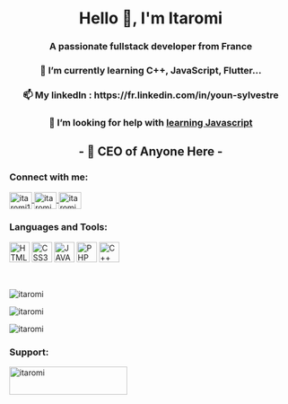 <h1 align="center">Hello 👋, I'm Itaromi</h1>
<h3 align="center">A passionate fullstack developer from France</h3>
<h3 align="center">🌱 I’m currently learning <strong>C++, JavaScript, Flutter...</strong></h3>
<h3 align="center">📫 My linkedln : https://fr.linkedin.com/in/youn-sylvestre</h3>
<h3 align="center">🤝 I’m looking for help with <a href="https://developer.mozilla.org/fr/docs/Web/JavaScript">learning Javascript</a></h3>
<h2 align="center"><strong>- 🎐 CEO of Anyone Here -</strong></h2>

<h3 align="left">Connect with me:</h3>
<p align="left">
    <a href="https://twitter.com/itaromi1" target="_blank">
        <img align="center"
            src="https://raw.githubusercontent.com/rahuldkjain/github-profile-readme-generator/master/src/images/icons/Social/twitter.svg"
            alt="itaromi1" height="30" width="40" />
    </a>
    <a href="https://www.youtube.com/c/itaromi" target="_blank">
        <img align="center"
            src="https://raw.githubusercontent.com/rahuldkjain/github-profile-readme-generator/master/src/images/icons/Social/youtube.svg"
            alt="itaromi" height="30" width="40" />
    </a>
    <a href="https://www.twitch.tv/itaromi" target="_blank">
        <img align="center"
            src="https://raw.githubusercontent.com/rahuldkjain/github-profile-readme-generator/master/src/images/icons/Social/twitch.svg"
            alt="itaromi" height="30" width="40" />
    </a>
</p>

<h3 align="left">Languages and Tools:</h3>
<p align="left">
    <a href="[https://developer.mozilla.org/en-US/docs/Web/JavaScript](https://developer.mozilla.org/fr/docs/Glossary/HTML5)"
        target="_blank" rel="noreferrer"><img
            src="https://raw.githubusercontent.com/danielcranney/readme-generator/main/public/icons/skills/html5-colored.svg"
            width="36" height="36" alt="HTML5" /></a>
    <a href="https://developer.mozilla.org/en-US/docs/Glossary/HTML5" target="_blank" rel="noreferrer"><img
            src="https://raw.githubusercontent.com/danielcranney/readme-generator/main/public/icons/skills/css3-colored.svg"
            width="36" height="36" alt="CSS3" /></a>
    <a href="https://www.w3.org/TR/CSS/#css" target="_blank" rel="noreferrer"><img
            src="https://raw.githubusercontent.com/danielcranney/readme-generator/main/public/icons/skills/javascript-colored.svg"
            width="36" height="36" alt="JAVASCRIPT" /></a>
    <a href="https://developer.mozilla.org/en-US/docs/Glossary/REACT" target="_blank" rel="noreferrer"><img
            src="https://raw.githubusercontent.com/danielcranney/readme-generator/main/public/icons/skills/php-colored.svg"
            width="36" height="36" alt="PHP" /></a>
    <a href="https://developer.mozilla.org/en-US/docs/Glossary/NODEJS" target="_blank" rel="noreferrer"><img
            src="https://raw.githubusercontent.com/danielcranney/readme-generator/main/public/icons/skills/cplusplus-colored.svg"
            width="36" height="36" alt="C++" /></a>
</p>

<p>
    <br />
</p>

<p align="left">
    <img src="https://github-readme-stats.vercel.app/api/top-langs?username=itaromi&show_icons=true&theme=tokyonight&locale=en&layout=compact"
        alt="itaromi" />
</p>

<p align="left">
    <img src="https://github-readme-stats.vercel.app/api?username=itaromi&show_icons=true&theme=tokyonight&locale=fr"
        alt="itaromi" />
</p>

<p align="left">
    <img src="https://github-readme-streak-stats.herokuapp.com/?user=itaromi&theme=dark" alt="itaromi" />
</p>

<h3 align="left">Support:</h3>
<p>
        <a href="https://ko-fi.com/itaromi">
        <img align="left" src="https://cdn.ko-fi.com/cdn/kofi3.png?v=3" height="50" width="210" alt="itaromi" />
    </a>
</p>
